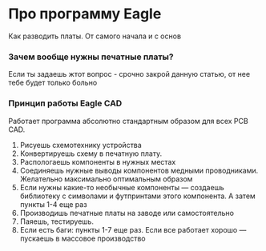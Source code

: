 ---
---

# Про программу Eagle

Как разводить платы. От самого начала и с основ

### Зачем вообще нужны печатные платы?
Если ты задаешь жтот вопрос - срочно закрой данную статью, от нее тебе будет только больно

### Принцип работы Eagle CAD
Работает программа абсолютно стандартным образом для всех PCB CAD. 
1) Рисуешь схемотехнику устройства
2) Конвертируешь схему в печатную плату. 
3) Распологаешь компоненты в нужных местах
4) Соединяешь нужные выводы компонентов медными проводниками. Желательно максимально оптимальным образом
5) Если нужны какие-то необычные компоненты — создаешь библиотеку с символами и футпринтами этого компонента. А затем пункты 1-4 еще раз
6) Производишь печатные платы на заводе или самостоятельно 
7) Паяешь, тестируешь.
8) Если есть баги: пункты 1-7 еще раз. Если все работает  хорошо — пускаешь в массовое производство
